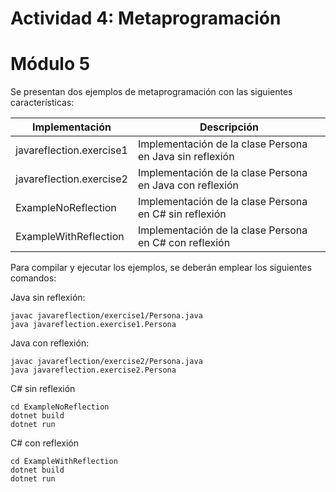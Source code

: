 # Actividad 4: Metaprogramación
# Módulo 5

Se presentan dos ejemplos de metaprogramación con las siguientes características:

| Implementación | Descripción |
| --- | --- |
| javareflection.exercise1 | Implementación de la clase Persona en Java sin reflexión |
| javareflection.exercise2 | Implementación de la clase Persona en Java con reflexión |
| ExampleNoReflection | Implementación de la clase Persona en C# sin reflexión |
| ExampleWithReflection | Implementación de la clase Persona en C# con reflexión |

Para compilar y ejecutar los ejemplos, se deberán emplear los siguientes comandos:

Java sin reflexión:

```
javac javareflection/exercise1/Persona.java
java javareflection.exercise1.Persona
```

Java con reflexión:

```
javac javareflection/exercise2/Persona.java
java javareflection.exercise2.Persona
```

C# sin reflexión

```
cd ExampleNoReflection
dotnet build
dotnet run
```

C# con reflexión

```
cd ExampleWithReflection
dotnet build
dotnet run
```


